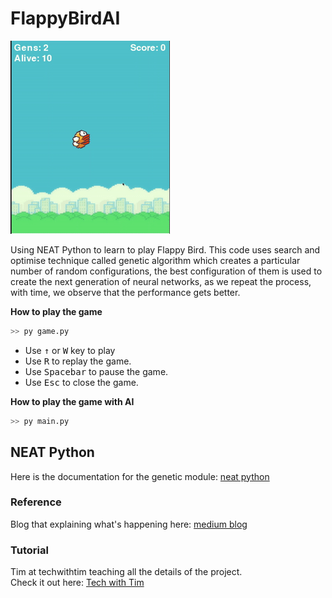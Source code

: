 # FlappyBirdAI

![Flappy Bird in action](./assets/FB.gif)

Using NEAT Python to learn to play Flappy Bird. This code uses search and optimise technique called genetic algorithm which creates a particular number of random configurations, the best configuration of them is used to create the next generation of neural networks, as we repeat the process, with time, we observe that the performance gets better. 

**How to play the game**

```sh
>> py game.py
```

- Use <kbd>&uarr;</kbd> or <kbd>W</kbd> key to play  
- Use <kbd>R</kbd> to replay the game.
- Use <kbd>Spacebar</kbd> to pause the game.
- Use <kbd>Esc</kbd> to close the game.

**How to play the game with AI**

```sh
>> py main.py
```

## NEAT Python
Here is the documentation for the genetic module: [neat python](https://neat-python.readthedocs.io/en/latest/)

### Reference
Blog that explaining what's happening here: [medium blog](https://medium.com/chris-nielsen/teaching-an-ai-to-play-flappy-bird-f0b18d65569b)

### Tutorial
Tim at techwithtim teaching all the details of the project.  
Check it out here: [Tech with Tim](https://www.youtube.com/watch?v=OGHA-elMrxI)